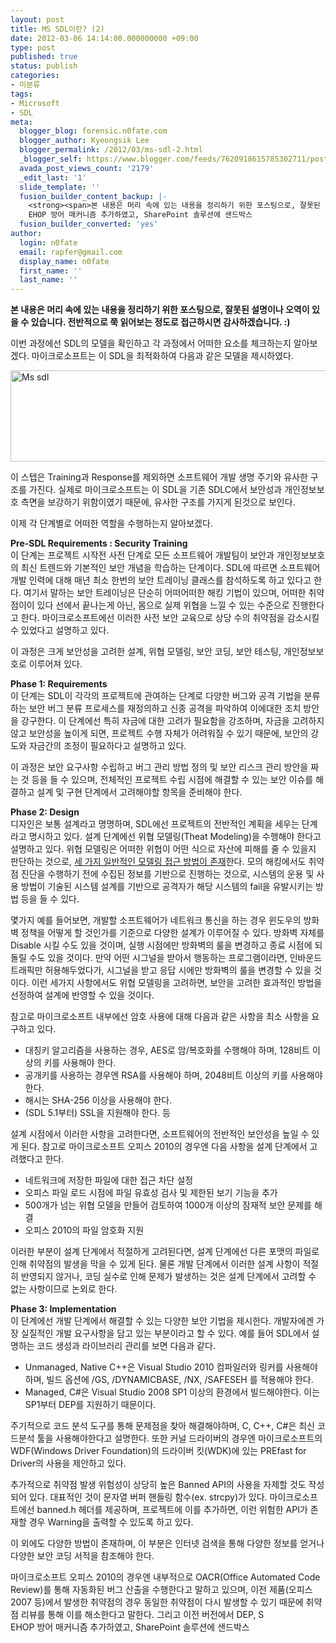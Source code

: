 ```yaml
---
layout: post
title: MS SDL이란? (2)
date: 2012-03-06 14:14:00.000000000 +09:00
type: post
published: true
status: publish
categories:
- 미분류
tags:
- Microsoft
- SDL
meta:
  blogger_blog: forensic.n0fate.com
  blogger_author: Kyeongsik Lee
  blogger_permalink: /2012/03/ms-sdl-2.html
  _blogger_self: https://www.blogger.com/feeds/7620918615785302711/posts/default/5397994202591368776
  avada_post_views_count: '2179'
  _edit_last: '1'
  slide_template: ''
  fusion_builder_content_backup: |-
    <strong><span>본 내용은 머리 속에 있는 내용을 정리하기 위한 포스팅으로, 잘못된 설명이나 오역이 있을 수 있습니다. 전반적으로 쭉 읽어보는 정도로 접근하시면 감사하겠습니다. :)</span></strong><br /><br />이번 과정에선 SDL의 모델을 확인하고 각 과정에서 어떠한 요소를 체크하는지 알아보겠다. 마이크로소프트는 이 SDL을 최적화하여 다음과 같은 모델을 제시하였다.<br /><br /><img alt="Ms sdl" border="0" height="146" src="http://lh5.ggpht.com/-rJhWjHUHbmM/T1WdMcd2awI/AAAAAAAAAP0/X7ONQvKaupQ/ms_sdl.png?imgmax=800" title="ms_sdl.png" width="600"><br /><br />이 스텝은 Training과 Response를 제외하면 소프트웨어 개발 생명 주기와 유사한 구조를 가진다. 실제로 마이크로소프트는 이 SDL을 기존 SDLC에서 보안성과 개인정보보호 측면을 보강하기 위함이였기 때문에, 유사한 구조를 가지게 된것으로 보인다.<br /><br />이제 각 단계별로 어떠한 역할을 수행하는지 알아보겠다.<br /><br /><strong>Pre-SDL Requirements : Security Training</strong><br />이 단계는 프로젝트 시작전 사전 단계로 모든 소프트웨어 개발팀이 보안과 개인정보보호의 최신 트렌드와 기본적인 보안 개념을 학습하는 단계이다. SDL에 따르면 소프트웨어 개발 인력에 대해 매년 최소 한번의 보안 트레이닝 클래스를 참석하도록 하고 있다고 한다. 여기서 말하는 보안 트레이닝은 단순히 어떠어떠한 해킹 기법이 있으며, 어떠한 취약점이이 있다 선에서 끝나는게 아닌, 몸으로 실제 위협을 느낄 수 있는 수준으로 진행한다고 한다. 마이크로소프트에선 이러한 사전 보안 교육으로 상당 수의 취약점을 감소시킬수 있었다고 설명하고 있다.<br /><br />이 과정은 크게 보안성을 고려한 설계, 위협 모델링, 보안 코딩, 보안 테스팅, 개인정보보호로 이루어져 있다.<br /><br /><strong>Phase 1: Requirements</strong><br />이 단계는 SDL이 각각의 프로젝트에 관여하는 단계로 다양한 버그와 공격 기법을 분류하는 보안 버그 분류 프로세스를 재정의하고 신종 공격을 파악하여 이에대한 조치 방안을 강구한다. 이 단계에선 특히 자금에 대한 고려가 필요함을 강조하며, 자금을 고려하지 않고 보안성을 높이게 되면, 프로젝트 수행 자체가 어려워질 수 있기 때문에, 보안의 강도와 자금간의 조정이 필요하다고 설명하고 있다.<br /><br />이 과정은 보안 요구사항 수립하고 버그 관리 방법 정의 및 보안 리스크 관리 방안을 짜는 것 등을 들 수 있으며, 전체적인 프로젝트 수립 시점에 해결할 수 있는 보안 이슈를 해결하고 설계 및 구현 단계에서 고려해야할 항목을 준비해야 한다.<br /><br /><br /><strong>Phase 2: Design</strong><br />디자인은 보통 설계라고 명명하며, SDL에선 프로젝트의 전반적인 계획을 세우는 단계라고 명시하고 있다. 설계 단계에선 위협 모델링(Theat Modeling)을 수행해야 한다고 설명하고 있다. 위협 모델링은 어떠한 위협이 어떤 식으로 자산에 피해를 줄 수 있을지 판단하는 것으로, <a href="http://en.wikipedia.org/wiki/Threat_model">세 가지 일반적인 모델링 접근 방법이 존재</a>한다. 모의 해킹에서도 취약점 진단을 수행하기 전에 수집된 정보를 기반으로 진행하는 것으로, 시스템의 운용 및 사용 방법이 기술된 시스템 설계를 기반으로 공격자가 해당 시스템의 fail을 유발시키는 방법 등을 들 수 있다.<br /><br />몇가지 예를 들어보면, 개발할 소프트웨어가 네트워크 통신을 하는 경우 윈도우의 방화벽 정책을 어떻게 할 것인가를 기준으로 다양한 설계가 이루어질 수 있다. 방화벽 자체를 Disable 시킬 수도 있을 것이며, 실행 시점에만 방화벽의 룰을 변경하고 종료 시점에 되돌릴 수도 있을 것이다. 만약 어떤 시그널을 받아서 행동하는 프로그램이라면, 인바운드 트래픽만 허용해두었다가, 시그널을 받고 응답 시에만 방화벽의 룰을 변경할 수 있을 것이다. 이런 세가지 사항에서도 위협 모델링을 고려하면, 보안을 고려한 효과적인 방법을 선정하여 설계에 반영할 수 있을 것이다.<br /><br />참고로 마이크로소프트 내부에선 암호 사용에 대해 다음과 같은 사항을 최소 사항을 요구하고 있다.<br /><ul><li>대칭키 알고리즘을 사용하는 경우, AES로 암/복호화를 수행해야 하며, 128비트 이상의 키를 사용해야 한다.</li><li>공개키를 사용하는 경우엔 RSA를 사용해야 하며, 2048비트 이상의 키를 사용해야 한다.</li><li>해시는 SHA-256 이상을 사용해야 한다.</li><li>(SDL 5.1부터) SSL을 지원해야 한다. 등</li></ul><br />설계 시점에서 이러한 사항을 고려한다면, 소프트웨어의 전반적인 보안성을 높일 수 있게 된다. 참고로 마이크로소프트 오피스 2010의 경우엔 다음 사항을 설계 단계에서 고려했다고 한다.<br /><ul><li>네트워크에 저장한 파일에 대한 접근 차단 설정</li><li>오피스 파일 로드 시점에 파일 유효성 검사 및 제한된 보기 기능을 추가</li><li>500개가 넘는 위협 모델을 만들어 검토하여 1000개 이상의 잠재적 보안 문제를 해결</li><li>오피스 2010의 파일 암호화 지원</li></ul>이러한 부분이 설계 단계에서 적절하게 고려된다면, 설계 단계에선 다른 포맷의 파일로 인해 취약점의 발생을 막을 수 있게 된다. 물론 개발 단계에서 이러한 설계 사항이 적절히 반영되지 않거나, 코딩 실수로 인해 문제가 발생하는 것은 설계 단계에서 고려할 수 없는 사항이므로 논외로 한다.<br /><br /><br /><strong>Phase 3: Implementation</strong><br />이 단계에선 개발 단계에서 해결할 수 있는 다양한 보안 기법을 제시한다. 개발자에겐 가장 실질적인 개발 요구사항을 담고 있는 부분이라고 할 수 있다. 예를 들어 SDL에서 설명하는 코드 생성과 라이브러리 관리를 보면 다음과 같다.<br /><ul><li>Unmanaged, Native C++은 Visual Studio 2010 컴파일러와 링커를 사용해야 하며, 빌드 옵션에 /GS, /DYNAMICBASE, /NX, /SAFESEH 를 적용해야 한다.</li><li>Managed, C#은 Visual Studio 2008 SP1 이상의 환경에서 빌드해야한다. 이는 SP1부터 DEP를 지원하기 때문이다.</li></ul>주기적으로 코드 분석 도구를 통해 문제점을 찾아 해결해야하며, C, C++, C#은 최신 코드분석 툴을 사용해야한다고 설명한다. 또한 커널 드라이버의 경우엔 마이크로소프트의 WDF(Windows Driver Foundation)의 드라이버 킷(WDK)에 있는 PREfast for Driver의 사용을 제안하고 있다.<br /><br />추가적으로 취약점 발생 위험성이 상당히 높은 Banned API의 사용을 자제할 것도 작성되어 있다. 대표적인 것이 문자열 버퍼 핸들링 함수(ex. strcpy)가 있다. 마이크로소프트에선 banned.h 헤더를 제공하며, 프로젝트에 이를 추가하면, 이런 위험한 API가 존재할 경우 Warning을 출력할 수 있도록 하고 있다.<br /><br />이 외에도 다양한 방법이 존재하며, 이 부분은 인터넷 검색을 통해 다양한 정보를 얻거나 다양한 보안 코딩 서적을 참조해야 한다.<br /><br />마이크로소프트 오피스 2010의 경우엔 내부적으로 OACR(Office Automated Code Review)를 통해 자동화된 버그 산출을 수행한다고 말하고 있으며, 이전 제품(오피스 2007 등)에서 발생한 취약점의 경우 동일한 취약점이 다시 발생할 수 있기 때문에 취약점 리뷰를 통해 이를 해소한다고 말한다. 그리고 이전 버전에서 DEP, S
    EHOP 방어 매커니즘 추가하였고, SharePoint 솔루션에 샌드박스
  fusion_builder_converted: 'yes'
author:
  login: n0fate
  email: rapfer@gmail.com
  display_name: n0fate
  first_name: ''
  last_name: ''
---
```

<p><strong><span>본 내용은 머리 속에 있는 내용을 정리하기 위한 포스팅으로, 잘못된 설명이나 오역이 있을 수 있습니다. 전반적으로 쭉 읽어보는 정도로 접근하시면 감사하겠습니다. :)</span></strong></p>
<p>이번 과정에선 SDL의 모델을 확인하고 각 과정에서 어떠한 요소를 체크하는지 알아보겠다. 마이크로소프트는 이 SDL을 최적화하여 다음과 같은 모델을 제시하였다.</p>
<p><img alt="Ms sdl" border="0" height="146" src="{{ site.baseurl }}/assets/ms_sdl.png?imgmax=800" title="ms_sdl.png" width="600" /></p>
<p>이 스텝은 Training과 Response를 제외하면 소프트웨어 개발 생명 주기와 유사한 구조를 가진다. 실제로 마이크로소프트는 이 SDL을 기존 SDLC에서 보안성과 개인정보보호 측면을 보강하기 위함이였기 때문에, 유사한 구조를 가지게 된것으로 보인다.</p>
<p>이제 각 단계별로 어떠한 역할을 수행하는지 알아보겠다.</p>
<p><strong>Pre-SDL Requirements : Security Training</strong><br />이 단계는 프로젝트 시작전 사전 단계로 모든 소프트웨어 개발팀이 보안과 개인정보보호의 최신 트렌드와 기본적인 보안 개념을 학습하는 단계이다. SDL에 따르면 소프트웨어 개발 인력에 대해 매년 최소 한번의 보안 트레이닝 클래스를 참석하도록 하고 있다고 한다. 여기서 말하는 보안 트레이닝은 단순히 어떠어떠한 해킹 기법이 있으며, 어떠한 취약점이이 있다 선에서 끝나는게 아닌, 몸으로 실제 위협을 느낄 수 있는 수준으로 진행한다고 한다. 마이크로소프트에선 이러한 사전 보안 교육으로 상당 수의 취약점을 감소시킬수 있었다고 설명하고 있다.</p>
<p>이 과정은 크게 보안성을 고려한 설계, 위협 모델링, 보안 코딩, 보안 테스팅, 개인정보보호로 이루어져 있다.</p>
<p><strong>Phase 1: Requirements</strong><br />이 단계는 SDL이 각각의 프로젝트에 관여하는 단계로 다양한 버그와 공격 기법을 분류하는 보안 버그 분류 프로세스를 재정의하고 신종 공격을 파악하여 이에대한 조치 방안을 강구한다. 이 단계에선 특히 자금에 대한 고려가 필요함을 강조하며, 자금을 고려하지 않고 보안성을 높이게 되면, 프로젝트 수행 자체가 어려워질 수 있기 때문에, 보안의 강도와 자금간의 조정이 필요하다고 설명하고 있다.</p>
<p>이 과정은 보안 요구사항 수립하고 버그 관리 방법 정의 및 보안 리스크 관리 방안을 짜는 것 등을 들 수 있으며, 전체적인 프로젝트 수립 시점에 해결할 수 있는 보안 이슈를 해결하고 설계 및 구현 단계에서 고려해야할 항목을 준비해야 한다.</p>
<p><strong>Phase 2: Design</strong><br />디자인은 보통 설계라고 명명하며, SDL에선 프로젝트의 전반적인 계획을 세우는 단계라고 명시하고 있다. 설계 단계에선 위협 모델링(Theat Modeling)을 수행해야 한다고 설명하고 있다. 위협 모델링은 어떠한 위협이 어떤 식으로 자산에 피해를 줄 수 있을지 판단하는 것으로, <a href="http://en.wikipedia.org/wiki/Threat_model">세 가지 일반적인 모델링 접근 방법이 존재</a>한다. 모의 해킹에서도 취약점 진단을 수행하기 전에 수집된 정보를 기반으로 진행하는 것으로, 시스템의 운용 및 사용 방법이 기술된 시스템 설계를 기반으로 공격자가 해당 시스템의 fail을 유발시키는 방법 등을 들 수 있다.</p>
<p>몇가지 예를 들어보면, 개발할 소프트웨어가 네트워크 통신을 하는 경우 윈도우의 방화벽 정책을 어떻게 할 것인가를 기준으로 다양한 설계가 이루어질 수 있다. 방화벽 자체를 Disable 시킬 수도 있을 것이며, 실행 시점에만 방화벽의 룰을 변경하고 종료 시점에 되돌릴 수도 있을 것이다. 만약 어떤 시그널을 받아서 행동하는 프로그램이라면, 인바운드 트래픽만 허용해두었다가, 시그널을 받고 응답 시에만 방화벽의 룰을 변경할 수 있을 것이다. 이런 세가지 사항에서도 위협 모델링을 고려하면, 보안을 고려한 효과적인 방법을 선정하여 설계에 반영할 수 있을 것이다.</p>
<p>참고로 마이크로소프트 내부에선 암호 사용에 대해 다음과 같은 사항을 최소 사항을 요구하고 있다.
<ul>
<li>대칭키 알고리즘을 사용하는 경우, AES로 암/복호화를 수행해야 하며, 128비트 이상의 키를 사용해야 한다.</li>
<li>공개키를 사용하는 경우엔 RSA를 사용해야 하며, 2048비트 이상의 키를 사용해야 한다.</li>
<li>해시는 SHA-256 이상을 사용해야 한다.</li>
<li>(SDL 5.1부터) SSL을 지원해야 한다. 등</li>
</ul>
<p>설계 시점에서 이러한 사항을 고려한다면, 소프트웨어의 전반적인 보안성을 높일 수 있게 된다. 참고로 마이크로소프트 오피스 2010의 경우엔 다음 사항을 설계 단계에서 고려했다고 한다.
<ul>
<li>네트워크에 저장한 파일에 대한 접근 차단 설정</li>
<li>오피스 파일 로드 시점에 파일 유효성 검사 및 제한된 보기 기능을 추가</li>
<li>500개가 넘는 위협 모델을 만들어 검토하여 1000개 이상의 잠재적 보안 문제를 해결</li>
<li>오피스 2010의 파일 암호화 지원</li>
</ul>
<p>이러한 부분이 설계 단계에서 적절하게 고려된다면, 설계 단계에선 다른 포맷의 파일로 인해 취약점의 발생을 막을 수 있게 된다. 물론 개발 단계에서 이러한 설계 사항이 적절히 반영되지 않거나, 코딩 실수로 인해 문제가 발생하는 것은 설계 단계에서 고려할 수 없는 사항이므로 논외로 한다.</p>
<p><strong>Phase 3: Implementation</strong><br />이 단계에선 개발 단계에서 해결할 수 있는 다양한 보안 기법을 제시한다. 개발자에겐 가장 실질적인 개발 요구사항을 담고 있는 부분이라고 할 수 있다. 예를 들어 SDL에서 설명하는 코드 생성과 라이브러리 관리를 보면 다음과 같다.
<ul>
<li>Unmanaged, Native C++은 Visual Studio 2010 컴파일러와 링커를 사용해야 하며, 빌드 옵션에 /GS, /DYNAMICBASE, /NX, /SAFESEH 를 적용해야 한다.</li>
<li>Managed, C#은 Visual Studio 2008 SP1 이상의 환경에서 빌드해야한다. 이는 SP1부터 DEP를 지원하기 때문이다.</li>
</ul>
<p>주기적으로 코드 분석 도구를 통해 문제점을 찾아 해결해야하며, C, C++, C#은 최신 코드분석 툴을 사용해야한다고 설명한다. 또한 커널 드라이버의 경우엔 마이크로소프트의 WDF(Windows Driver Foundation)의 드라이버 킷(WDK)에 있는 PREfast for Driver의 사용을 제안하고 있다.</p>
<p>추가적으로 취약점 발생 위험성이 상당히 높은 Banned API의 사용을 자제할 것도 작성되어 있다. 대표적인 것이 문자열 버퍼 핸들링 함수(ex. strcpy)가 있다. 마이크로소프트에선 banned.h 헤더를 제공하며, 프로젝트에 이를 추가하면, 이런 위험한 API가 존재할 경우 Warning을 출력할 수 있도록 하고 있다.</p>
<p>이 외에도 다양한 방법이 존재하며, 이 부분은 인터넷 검색을 통해 다양한 정보를 얻거나 다양한 보안 코딩 서적을 참조해야 한다.</p>
<p>마이크로소프트 오피스 2010의 경우엔 내부적으로 OACR(Office Automated Code Review)를 통해 자동화된 버그 산출을 수행한다고 말하고 있으며, 이전 제품(오피스 2007 등)에서 발생한 취약점의 경우 동일한 취약점이 다시 발생할 수 있기 때문에 취약점 리뷰를 통해 이를 해소한다고 말한다. 그리고 이전 버전에서 DEP, S<br />
EHOP 방어 매커니즘 추가하였고, SharePoint 솔루션에 샌드박스</p>
